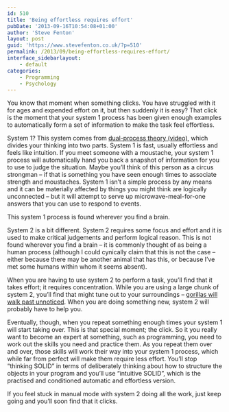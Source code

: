 ```yaml
---
id: 510
title: 'Being effortless requires effort'
pubDate: '2013-09-16T10:54:08+01:00'
author: 'Steve Fenton'
layout: post
guid: 'https://www.stevefenton.co.uk/?p=510'
permalink: /2013/09/being-effortless-requires-effort/
interface_sidebarlayout:
    - default
categories:
    - Programming
    - Psychology
---
```


You know that moment when something clicks. You have struggled with it for ages and expended effort on it, but then suddenly it is easy? That click is the moment that your system 1 process has been given enough examples to automatically form a set of information to make the task feel effortless.

System 1? This system comes from [dual-process theory (video)](https://www.youtube.com/watch?v=KyM3d4gQGhM), which divides your thinking into two parts. System 1 is fast, usually effortless and feels like intuition. If you meet someone with a moustache, your system 1 process will automatically hand you back a snapshot of information for you to use to judge the situation. Maybe you’ll think of this person as a circus strongman – if that is something you have seen enough times to associate strength and moustaches. System 1 isn’t a simple process by any means and it can be materially affected by things you might think are logically unconnected – but it will attempt to serve up microwave-meal-for-one answers that you can use to respond to events.

This system 1 process is found wherever you find a brain.

System 2 is a bit different. System 2 requires some focus and effort and it is used to make critical judgements and perform logical reason. This is not found wherever you find a brain – it is commonly thought of as being a human process (although I could cynically claim that this is not the case – either because there may be another animal that has this, or because I’ve met some humans within whom it seems absent).

When you are having to use system 2 to perform a task, you’ll find that it takes effort; it requires concentration. While you are using a large chunk of system 2, you’ll find that might tune out to your surroundings – [gorillas will walk past unnoticed](https://www.smithsonianmag.com/science-nature/but-did-you-see-the-gorilla-the-problem-with-inattentional-blindness-17339778/). When you are doing something new, system 2 will probably have to help you.

Eventually, though, when you repeat something enough times your system 1 will start taking over. This is that special moment; the click. So it you really want to become an expert at something, such as programming, you need to work out the skills you need and practice them. As you repeat them over and over, those skills will work their way into your system 1 process, which while far from perfect will make them require less effort. You’ll stop “thinking SOLID” in terms of deliberately thinking about how to structure the objects in your program and you’ll use “intuitive SOLID”, which is the practised and conditioned automatic and effortless version.

If you feel stuck in manual mode with system 2 doing all the work, just keep going and you’ll soon find that it clicks.